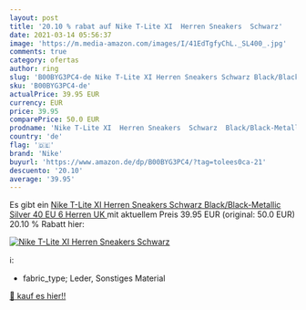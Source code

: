 ```yaml
---
layout: post
title: '20.10 % rabat auf Nike T-Lite XI  Herren Sneakers  Schwarz'
date: 2021-03-14 05:56:37
image: 'https://m.media-amazon.com/images/I/41EdTgfyChL._SL400_.jpg'
comments: true
category: ofertas
author: ring
slug: 'B00BYG3PC4-de Nike T-Lite XI Herren Sneakers Schwarz Black/Black-...'
sku: 'B00BYG3PC4-de'
actualPrice: 39.95 EUR
currency: EUR
price: 39.95
comparePrice: 50.0 EUR
prodname: 'Nike T-Lite XI  Herren Sneakers  Schwarz  Black/Black-Metallic Silver   40 EU  6 Herren UK '
country: 'de'
flag: '🇩🇪'
brand: 'Nike'
buyurl: 'https://www.amazon.de/dp/B00BYG3PC4/?tag=tolees0ca-21'
descuento: '20.10'
average: '39.95'
---
```


Es gibt ein [Nike T-Lite XI  Herren Sneakers  Schwarz  Black/Black-Metallic Silver   40 EU  6 Herren UK ](https://www.amazon.de/dp/B00BYG3PC4/?tag=tolees0ca-21) mit aktuellem Preis 39.95 EUR (original: 50.0 EUR) 20.10 % Rabatt hier:

[![Nike T-Lite XI  Herren Sneakers  Schwarz](https://m.media-amazon.com/images/I/41EdTgfyChL._SL400_.jpg)](https://www.amazon.de/dp/B00BYG3PC4/?tag=tolees0ca-21)

ℹ️:

- fabric_type; Leder, Sonstiges Material

[🛒 kauf es hier!!](https://www.amazon.de/dp/B00BYG3PC4/?tag=tolees0ca-21)
